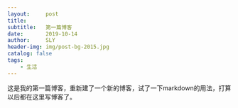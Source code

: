 ```yaml
---
layout:     post
title:      
subtitle:   第一篇博客
date:       2019-10-14
author:     SLY
header-img: img/post-bg-2015.jpg
catalog: false
tags:
    - 生活
---
```


这是我的第一篇博客，重新建了一个新的博客，试了一下markdown的用法，打算以后都在这里写博客了。
